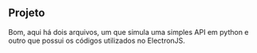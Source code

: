 ## Projeto
Bom, aqui há dois arquivos, um que simula uma simples API em python e outro que possui os códigos utilizados no ElectronJS.
